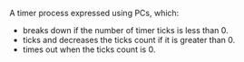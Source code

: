 A timer process expressed using PCs, which:
* breaks down if the number of timer ticks is less than 0.
* ticks and decreases the ticks count if it is greater than 0.
* times out when the ticks count is 0.
